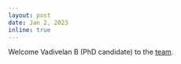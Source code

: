 ```yaml
---
layout: post
date: Jan 2, 2023
inline: true
---
```


Welcome Vadivelan B (PhD candidate) to the [team](/people).
